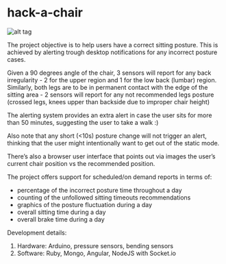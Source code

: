 # hack-a-chair
![alt tag](http://i65.tinypic.com/aph4qg.jpg)

The project objective is to help users have a correct sitting posture. This is achieved by alerting trough desktop notifications for any incorrect posture cases.

Given a 90 degrees angle of the chair, 3 sensors will report for any back irregularity - 2 for the upper region and 1 for the low back (lumbar) region.
Similarly, both legs are to be in permanent contact with the edge of the sitting area - 2 sensors will report for any not recommended legs posture (crossed legs, knees upper than backside due to improper chair height)

The alerting system provides an extra alert in case the user sits for more than 50 minutes, suggesting the user to take a walk :)

Also note that any short (<10s) posture change will not trigger an alert, thinking that the user might intentionally want to get out of the static mode.

There’s also a browser user interface that points out via images the user’s current chair position vs the recommended position.

The project offers support for scheduled/on demand reports in terms of:
- percentage of the incorrect posture time throughout a day
- counting of the unfollowed sitting timeouts recommendations
- graphics of the posture fluctuation during a day
- overall sitting time during a day
- overall brake time during a day

Development details:

1. Hardware: Arduino, pressure sensors, bending sensors
2. Software: Ruby, Mongo, Angular, NodeJS with Socket.io
